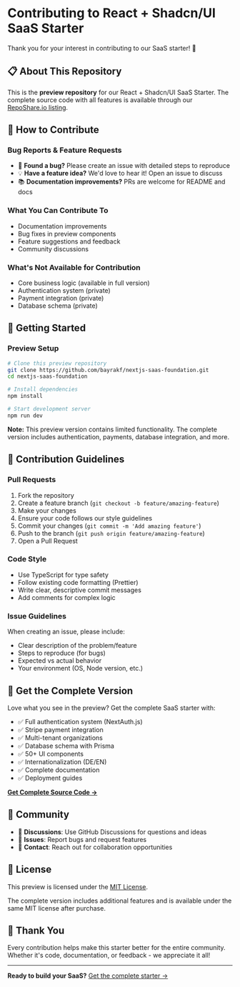 # Contributing to React + Shadcn/UI SaaS Starter

Thank you for your interest in contributing to our SaaS starter! 🎉

## 📋 About This Repository

This is the **preview repository** for our React + Shadcn/UI SaaS Starter. The complete source code with all features is available through our [RepoShare.io listing](https://reposhare.io/).

## 🤝 How to Contribute

### Bug Reports & Feature Requests
- 🐛 **Found a bug?** Please create an issue with detailed steps to reproduce
- 💡 **Have a feature idea?** We'd love to hear it! Open an issue to discuss
- 📚 **Documentation improvements?** PRs are welcome for README and docs

### What You Can Contribute To
- Documentation improvements
- Bug fixes in preview components
- Feature suggestions and feedback
- Community discussions

### What's Not Available for Contribution
- Core business logic (available in full version)
- Authentication system (private)
- Payment integration (private)
- Database schema (private)

## 🚀 Getting Started

### Preview Setup
```bash
# Clone this preview repository
git clone https://github.com/bayrakf/nextjs-saas-foundation.git
cd nextjs-saas-foundation

# Install dependencies
npm install

# Start development server
npm run dev
```

**Note:** This preview version contains limited functionality. The complete version includes authentication, payments, database integration, and more.

## 📝 Contribution Guidelines

### Pull Requests
1. Fork the repository
2. Create a feature branch (`git checkout -b feature/amazing-feature`)
3. Make your changes
4. Ensure your code follows our style guidelines
5. Commit your changes (`git commit -m 'Add amazing feature'`)
6. Push to the branch (`git push origin feature/amazing-feature`)
7. Open a Pull Request

### Code Style
- Use TypeScript for type safety
- Follow existing code formatting (Prettier)
- Write clear, descriptive commit messages
- Add comments for complex logic

### Issue Guidelines
When creating an issue, please include:
- Clear description of the problem/feature
- Steps to reproduce (for bugs)
- Expected vs actual behavior
- Your environment (OS, Node version, etc.)

## 🎯 Get the Complete Version

Love what you see in the preview? Get the complete SaaS starter with:

- ✅ Full authentication system (NextAuth.js)
- ✅ Stripe payment integration
- ✅ Multi-tenant organizations
- ✅ Database schema with Prisma
- ✅ 50+ UI components
- ✅ Internationalization (DE/EN)
- ✅ Complete documentation
- ✅ Deployment guides

**[Get Complete Source Code →](https://reposhare.io/)**

## 🌟 Community

- 💬 **Discussions**: Use GitHub Discussions for questions and ideas
- 🐛 **Issues**: Report bugs and request features
- 📧 **Contact**: Reach out for collaboration opportunities

## 📄 License

This preview is licensed under the [MIT License](LICENSE).

The complete version includes additional features and is available under the same MIT license after purchase.

## 🙏 Thank You

Every contribution helps make this starter better for the entire community. Whether it's code, documentation, or feedback - we appreciate it all!

---

**Ready to build your SaaS?** [Get the complete starter →](https://reposhare.io/)
